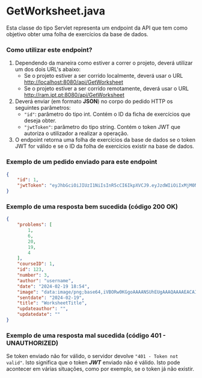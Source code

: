 # GetWorksheet.java

Esta classe do tipo Servlet representa um endpoint da API que tem como objetivo obter uma folha de exercícios da base de dados.

### Como utilizar este endpoint?

1. Dependendo da maneira como estiver a correr o projeto, deverá utilizar um dos dois URL's abaixo:
    - Se o projeto estiver a ser corrido localmente, deverá usar o URL <http://localhost:8080/api/GetWorksheet>
    - Se o projeto estiver a ser corrido remotamente, deverá usar o URL <http://ram.ipt.pt:8080/api/GetWorksheet>
2. Deverá enviar (em formato **JSON**) no corpo do pedido HTTP os seguintes parâmetros:
    - `"id"`: parâmetro do tipo int. Contém o ID da ficha de exercícios que deseja obter.
    - `"jwtToken"`: parâmetro do tipo string. Contém o token JWT que autoriza o utilizador a realizar a operação.
3. O endpoint retorna uma folha de exercícios da base de dados se o token JWT for válido e se o ID da folha de exercícios existir na base de dados.

### Exemplo de um pedido enviado para este endpoint

```json
{
    "id": 1,
    "jwtToken": "eyJhbGciOiJIUzI1NiIsInR5cCI6IkpXVCJ9.eyJzdWIiOiIxMjM0NTY3ODkwIiwibmFtZSI6IkpvaG4gRG9lIiwiaWF0IjoxNTE2MjM5MDIyfQ.SflKxwRJSMeKKF2QT4fwpMeJf36POk6yJV_adQssw5c..."
}
```

### Exemplo de uma resposta bem sucedida (código 200 OK)
```json
{
    "problems": [
        1,
        6,
        20,
        19,
        4
    ],
    "courseID": 1,
    "id": 123,
    "number": 3,
    "author": "username",
    "date": "2024-02-19 18:54",
    "image": "data:image/png;base64,iVBORw0KGgoAAAANSUhEUgAAAQAAAAEACAIAAADTED8xAAADMElEQVR4nOzVwQnAIBQFQYXff81RUkQCOyDj1YOPnbXWPmeTRef+/3O/OyBjzh3CD95BfqICMK0CMK0CMK0CMK0...",
    "sentdate": "2024-02-19",
    "title": "WorksheetTitle",
    "updateauthor": "",
    "updatedate": ""
}
```

### Exemplo de uma resposta mal sucedida (código 401 - UNAUTHORIZED)
Se token enviado não for válido, o servidor devolve ```"401 - Token not valid"```. Isto significa que o token ***JWT*** enviado não é válido. Isto pode acontecer em várias situações, como por exemplo, se o token já não existir.